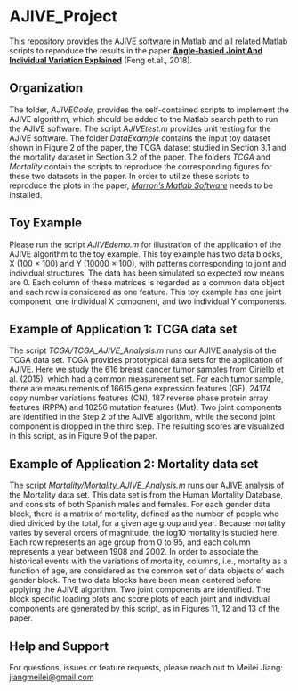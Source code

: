 # AJIVE_Project

This repository provides the AJIVE software in Matlab and all related Matlab scripts to reproduce the results in the paper 
[**Angle-basied Joint And Individual Variation Explained**](https://arxiv.org/pdf/1704.02060.pdf) (Feng et.al., 2018). 

## Organization

The folder, *AJIVECode*, provides the self-contained scripts to implement the AJIVE algorithm, which should be added to the Matlab search path to run the AJIVE software. The script *AJIVEtest.m* provides unit testing for the AJIVE software. The folder  *DataExample* contains the input toy dataset shown in Figure 2 of the paper, the TCGA dataset studied in Section 3.1 and the mortality dataset in Section 3.2 of the paper. The folders *TCGA* and *Mortality* contain the scripts to reproduce the corresponding figures for these two datasets in the paper. In order to utilize these scripts to reproduce the plots in the paper, [*Marron’s Matlab Software*](http://marron.web.unc.edu/sample-page/marrons-matlab-software/) needs to be installed.

## Toy Example

Please run the script *AJIVEdemo.m* for illustration of the application of the AJIVE algorithm to the toy example. This toy example has two data blocks, X (100 × 100) and Y (10000 × 100), with patterns corresponding to joint and individual structures. The data has been simulated so expected row means are 0. Each column of these matrices is regarded as a common data object and each row is considered as one feature.  This toy example has one joint component, one individual X component, and two individual Y components. 

## Example of Application 1: TCGA data set

The script *TCGA/TCGA_AJIVE_Analysis.m* runs our AJIVE analysis of the TCGA data set. TCGA provides prototypical data sets for the application of AJIVE. Here we study the 616 breast cancer tumor samples from Ciriello et al. (2015), which had a common measurement set. For each tumor sample, there are measurements of 16615 gene expression features (GE), 24174 copy number variations features (CN), 187 reverse phase protein array features (RPPA) and 18256 mutation features (Mut). Two joint components are identified in the Step 2 of the AJIVE algorithm, while the second joint component is dropped in the third step. The resulting scores are visualized in this script, as in Figure 9 of the paper.

## Example of Application 2: Mortality data set

The script *Mortality/Mortality_AJIVE_Analysis.m* runs our AJIVE analysis of the Mortality data set. This data set is from the Human Mortality Database, and consists of both Spanish males and females. For each gender data block, there is a matrix of mortality, defined as the number of people who died divided by the total, for a given age group and year. Because mortality varies by several orders of magnitude, the log10 mortality is studied here. Each row represents an age group from 0 to 95, and each column represents a year between 1908 and 2002. In order to associate the historical events with the variations of mortality, columns, i.e., mortality as a function of age, are considered as the common set of data objects of each gender block. The two data blocks have been mean centered before applying the AJIVE algorithm. Two joint components are identified. The block specific loading plots and score plots of each joint and individual components are generated by this script, as in Figures 11, 12 and 13 of the paper.

## Help and Support

For questions, issues or feature requests, please reach out to Meilei Jiang: <jiangmeilei@gmail.com>
